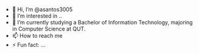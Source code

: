 - 👋 Hi, I’m @asantos3005
- 👀 I’m interested in ..
- 🌱 I’m currently studying a Bachelor of Information Technology, majoring in Computer Science at QUT.
- 📫 How to reach me 
- ⚡ Fun fact: ...

<!---
asantos3005/asantos3005 is a ✨ special ✨ repository because its `README.md` (this file) appears on your GitHub profile.
You can click the Preview link to take a look at your changes.
--->
